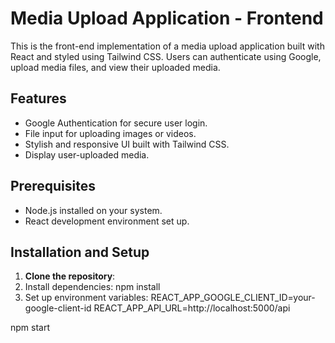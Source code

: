 # Media Upload Application - Frontend

This is the front-end implementation of a media upload application built with React and styled using Tailwind CSS. Users can authenticate using Google, upload media files, and view their uploaded media.

## Features
- Google Authentication for secure user login.
- File input for uploading images or videos.
- Stylish and responsive UI built with Tailwind CSS.
- Display user-uploaded media.

## Prerequisites
- Node.js installed on your system.
- React development environment set up.

## Installation and Setup

1. **Clone the repository**:
2. Install dependencies:
   npm install
3. Set up environment variables:
REACT_APP_GOOGLE_CLIENT_ID=your-google-client-id
REACT_APP_API_URL=http://localhost:5000/api

npm start
